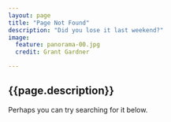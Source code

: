 ```yaml
---
layout: page
title: "Page Not Found"
description: "Did you lose it last weekend?"
image:
  feature: panorama-00.jpg
  credit: Grant Gardner

---  
```


## {{page.description}}

Perhaps you can try searching for it below.

<script type="text/javascript">
  var GOOG_FIXURL_LANG = 'en';
  var GOOG_FIXURL_SITE = '{{ site.url }}'
</script>
<script type="text/javascript"
  src="http://linkhelp.clients.google.com/tbproxy/lh/wm/fixurl.js">
</script>
